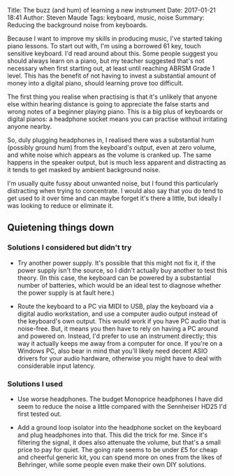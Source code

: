 Title: The buzz (and hum) of learning a new instrument
Date: 2017-01-21 18:41
Author: Steven Maude
Tags: keyboard, music, noise
Summary: Reducing the background noise from keyboards.

Because I want to improve my skills in producing music, I've started taking
piano lessons. To start out with, I'm using a borrowed 61 key, touch sensitive
keyboard. I'd read around about this. Some people suggest you should always
learn on a piano, but my teacher suggested that's not necessary when first
starting out, at least until reaching ABRSM Grade 1 level. This has the benefit
of not having to invest a substantial amount of money into a digital piano,
should learning prove too difficult.

The first thing you realise when practising is that it's unlikely that anyone
else within hearing distance is going to appreciate the false starts and wrong
notes of a beginner playing piano. This is a big plus of keyboards or digital
pianos: a headphone socket means you can practise without irritating anyone
nearby.

So, duly plugging headphones in, I realised there was a substantial hum
(possibly ground hum) from the keyboard's output, even at zero volume,
and white noise which appears as the volume is cranked up. The same
happens in the speaker output, but is much less apparent and distracting
as it tends to get masked by ambient background noise.

I'm usually quite fussy about unwanted noise, but I found this particularly
distracting when trying to concentrate. I would also say that you do tend to
get used to it over time and can maybe forget it's there a little, but ideally
I was looking to reduce or eliminate it.
 
## Quietening things down

### Solutions I considered but didn't try

* Try another power supply. It's possible that this might not fix it, if
  the power supply isn't the source, so I didn't actually buy another to
  test this theory. (In this case, the keyboard can be powered by a
  substantial number of batteries, which would be an ideal test to
  diagnose whether the power supply is at fault here.)

* Route the keyboard to a PC via MIDI to USB, play the keyboard via a
  digital audio workstation, and use a computer audio output instead of
  the keyboard's own output. This would work if you have PC audio that
  is noise-free. But, it means you then have to rely on having a PC
  around and powered on. Instead, I'd prefer to use an instrument
  directly; this way it actually keeps me away from a computer for once.
  If you're on a Windows PC, also bear in mind that you'll likely need
  decent ASIO drivers for your audio hardware, otherwise you might have
  to deal with considerable input latency.

### Solutions I used

* Use worse headphones. The budget Monoprice headphones I have did seem
  to reduce the noise a little compared with the Sennheiser HD25 I'd
  first tested out.

* Add a ground loop isolator into the headphone socket on the keyboard
  and plug headphones into that. This did the trick for me. Since it's
  filtering the signal, it does also attenuate the volume, but that's a
  small price to pay for quiet. The going rate seems to be under £5 for
  cheap and cheerful generic kit, you can spend more on ones from the
  likes of Behringer, while some people even make their own DIY
  solutions.
